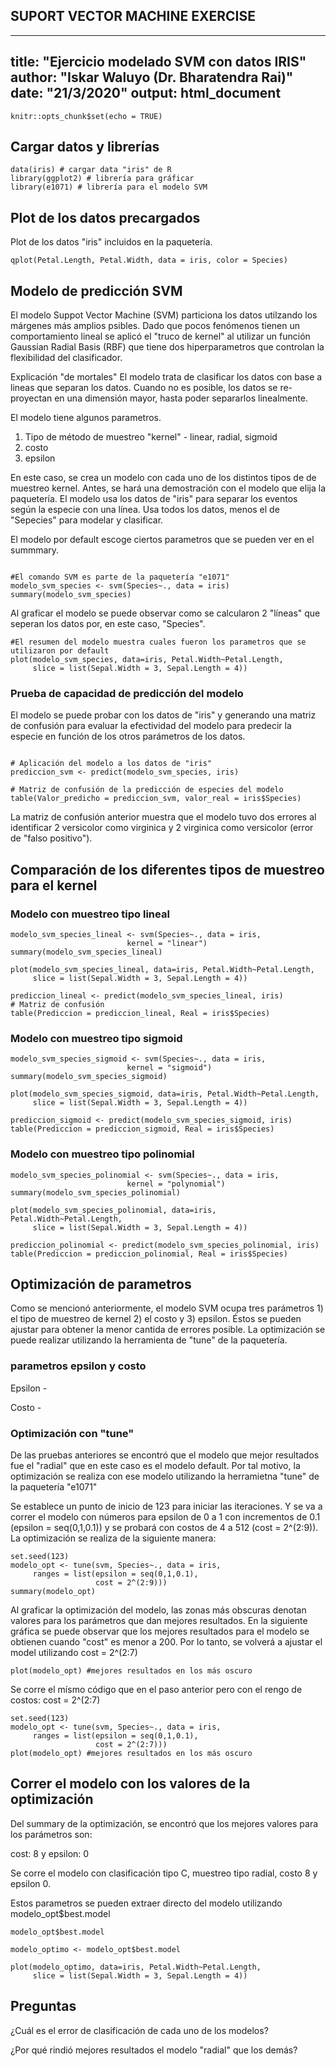 ## SUPORT VECTOR MACHINE EXERCISE

---
title: "Ejercicio modelado SVM con datos IRIS"
author: "Iskar Waluyo (Dr.  Bharatendra Rai)"
date: "21/3/2020"
output: html_document
---

```{r setup, include=FALSE}
knitr::opts_chunk$set(echo = TRUE)
```

## Cargar datos y librerías

```{r}
data(iris) # cargar data "iris" de R
library(ggplot2) # librería para gráficar
library(e1071) # librería para el modelo SVM
```

## Plot de los datos precargados

Plot de los datos "iris" incluidos en la paquetería. 

```{r}
qplot(Petal.Length, Petal.Width, data = iris, color = Species)

```

## Modelo de predicción SVM

El modelo Suppot Vector Machine (SVM) particiona los datos utilzando los márgenes más amplios psibles. Dado que pocos fenómenos tienen un comportamiento lineal se aplicó el "truco de kernel" al utilizar un función Gaussian Radial Basis (RBF) que tiene dos hiperparametros que controlan la flexibilidad del clasificador. 

Explicación "de mortales"
El modelo trata de clasificar los datos con base a lineas que separan los datos. Cuando no es posible, los datos se re-proyectan en una dimensión mayor, hasta poder separarlos linealmente.

El modelo tiene algunos parametros. 

1. Tipo de método de muestreo "kernel" - linear, radial, sigmoid
2. costo
3. epsilon

En este caso, se crea un modelo con cada uno de los distintos tipos de de muestreo kernel. Antes, se hará una demostración con el modelo que elija la paquetería. El modelo usa los datos de "iris" para separar los eventos según la especie con una línea. Usa todos los datos, menos el de "Sepecies" para modelar y clasificar.

El modelo por default escoge ciertos parametros que se pueden ver en el summmary. 

```{r}

#El comando SVM es parte de la paquetería "e1071"
modelo_svm_species <- svm(Species~., data = iris)
summary(modelo_svm_species)
```

Al graficar el modelo se puede observar como se calcularon 2 "líneas" que seperan los datos por, en este caso, "Species". 

```{r}
#El resumen del modelo muestra cuales fueron los parametros que se utilizaron por default
plot(modelo_svm_species, data=iris, Petal.Width~Petal.Length,
     slice = list(Sepal.Width = 3, Sepal.Length = 4))
```

### Prueba de capacidad de predicción del modelo

El modelo se puede probar con los datos de "iris" y generando una matriz de confusión para evaluar la efectividad del modelo para predecir la especie en función de los otros parámetros de los datos. 

```{r}

# Aplicación del modelo a los datos de "iris"
prediccion_svm <- predict(modelo_svm_species, iris)

# Matriz de confusión de la predicción de especies del modelo
table(Valor_predicho = prediccion_svm, valor_real = iris$Species)

```

La matriz de confusión anterior muestra que el modelo tuvo dos errores al identificar 2 versicolor como virginica y 2 virginica como versicolor (error de "falso positivo").

## Comparación de los diferentes tipos de muestreo para el kernel

### Modelo con muestreo tipo lineal

```{r}
modelo_svm_species_lineal <- svm(Species~., data = iris,
                          kernel = "linear")
summary(modelo_svm_species_lineal)

plot(modelo_svm_species_lineal, data=iris, Petal.Width~Petal.Length,
     slice = list(Sepal.Width = 3, Sepal.Length = 4))

prediccion_lineal <- predict(modelo_svm_species_lineal, iris)
# Matriz de confusión
table(Prediccion = prediccion_lineal, Real = iris$Species)

```

### Modelo con muestreo tipo sigmoid
```{r}
modelo_svm_species_sigmoid <- svm(Species~., data = iris,
                          kernel = "sigmoid")
summary(modelo_svm_species_sigmoid)

plot(modelo_svm_species_sigmoid, data=iris, Petal.Width~Petal.Length,
     slice = list(Sepal.Width = 3, Sepal.Length = 4))

prediccion_sigmoid <- predict(modelo_svm_species_sigmoid, iris)
table(Prediccion = prediccion_sigmoid, Real = iris$Species)
```

### Modelo con muestreo tipo polinomial
```{r}
modelo_svm_species_polinomial <- svm(Species~., data = iris,
                          kernel = "polynomial")
summary(modelo_svm_species_polinomial)

plot(modelo_svm_species_polinomial, data=iris, Petal.Width~Petal.Length,
     slice = list(Sepal.Width = 3, Sepal.Length = 4))

prediccion_polinomial <- predict(modelo_svm_species_polinomial, iris)
table(Prediccion = prediccion_polinomial, Real = iris$Species)

```

## Optimización de parametros
Como se mencionó anteriormente, el modelo SVM ocupa tres parámetros 1) el tipo de muestreo de kernel 2) el costo y 3) epsilon. Éstos se pueden ajustar para obtener la menor cantida de errores posible. La optimización se puede realizar utilizando la herramienta de "tune" de la paquetería. 

### parametros epsilon y costo

Epsilon - 

Costo - 

### Optimización con "tune"

De las pruebas anteriores se encontró que el modelo que mejor resultados fue el "radial" que en este caso es el modelo default. Por tal motivo, la optimización se realiza con ese modelo utilizando la herramietna "tune" de la paquetería "e1071"

Se establece un punto de inicio de 123 para iniciar las iteraciones. Y se va a correr el modelo con números para epsilon de 0 a 1 con incrementos de 0.1 (epsilon = seq(0,1,0.1)) y se probará con costos de 4 a 512 (cost = 2^(2:9)). La optimización se realiza de la siguiente manera: 

```{r}
set.seed(123)
modelo_opt <- tune(svm, Species~., data = iris, 
     ranges = list(epsilon = seq(0,1,0.1),
                   cost = 2^(2:9)))
summary(modelo_opt)
```

Al graficar la optimización del modelo, las zonas más obscuras denotan valores para los parámetros que dan mejores resultados. En la siguiente gráfica se puede observar que los mejores resultados para el modelo se obtienen cuando "cost" es menor a 200. Por lo tanto, se volverá a ajustar el model utilizando cost = 2^(2:7)


```{r}
plot(modelo_opt) #mejores resultados en los más oscuro
```

Se corre el mísmo código que en el paso anterior pero con el rengo de costos: cost = 2^(2:7)

```{r}
set.seed(123)
modelo_opt <- tune(svm, Species~., data = iris,
     ranges = list(epsilon = seq(0,1,0.1),
                   cost = 2^(2:7)))
plot(modelo_opt) #mejores resultados en los más oscuro
```

## Correr el modelo con los valores de la optimización

Del summary de la optimización, se encontró que los mejores valores para los parámetros son: 

cost: 8 y epsilon: 0

Se corre el modelo con clasificación tipo C, muestreo tipo radial, costo 8 y epsilon 0.

Estos parametros se pueden extraer directo del modelo utilizando modelo_opt$best.model

```{r}
modelo_opt$best.model
```

```{r}
modelo_optimo <- modelo_opt$best.model

plot(modelo_optimo, data=iris, Petal.Width~Petal.Length,
     slice = list(Sepal.Width = 3, Sepal.Length = 4))

```

## Preguntas

¿Cuál es el error de clasificación de cada uno de los modelos? 

¿Por qué rindió mejores resultados el modelo "radial" que los demás? 
